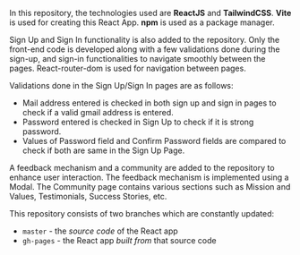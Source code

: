 In this repository, the technologies used are **ReactJS** and **TailwindCSS**. **Vite** is used for creating this React App. **npm** is used as a package manager.

Sign Up and Sign In functionality is also added to the repository. Only the front-end code is developed along with a few validations done during the sign-up, and sign-in functionalities to navigate smoothly between the pages. React-router-dom is used for navigation between pages.

Validations done in the Sign Up/Sign In pages are as follows:

- Mail address entered is checked in both sign up and sign in pages to check if a valid gmail address is entered.
- Password entered is checked in Sign Up to check if it is strong password.
- Values of Password field and Confirm Password fields are compared to check if both are same in the Sign Up Page.

A feedback mechanism and a community are added to the repository to enhance user interaction. The feedback mechanism is implemented using a Modal. The Community page contains various sections such as Mission and Values, Testimonials, Success Stories, etc.

This repository consists of two branches which are constantly updated:

- `master` - the _source code_ of the React app
- `gh-pages` - the React app _built from_ that source code
